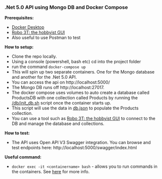 ### .Net 5.0 API using Mongo DB and Docker Compose

**Prerequisites:**
- [Docker Desktop](https://www.docker.com/products/docker-desktop)
- [Robo 3T: the hobbyist GUI](https://robomongo.org/download)
- Also useful to use Postman to test


**How to setup:**

- Clone the repo locally.
- Using a console (powershell, bash etc) cd into the project folder
- run the command `docker-compose up`
- This will spin up two separate containers. One for the Mongo database and another for the .Net 5.0 API.  
- You can access the api on http://localhost:5000/
- The Mongo DB runs off http://localhost:27017.  
- The docker compose uses volumes to auto create a database called ProductsDB with one collection called Products by running the [/db/init_db.sh](project/db/init_db.sh) script once the container starts up.
- This script will use the data in [db.json](project/db/dump/db.json) to populate the Products collection.
- You can use a tool such as [Robo 3T: the hobbyist GUI](https://robomongo.org/download) to connect to the DB and manage the database and collections.


**How to test:**

- The API uses Open API V3 Swagger integration.  You can browse and test endpoints here: http://localhost:5000/swagger/index.html

**Useful command:**

- `docker exec -it <containername> bash` - allows you to run commands in the containers. See [here](https://docs.docker.com/engine/reference/commandline/exec/) for more info.

